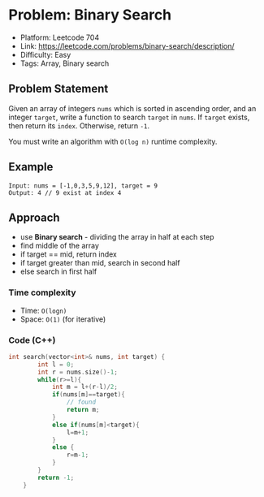 # Problem: Binary Search
- Platform: Leetcode 704
- Link: https://leetcode.com/problems/binary-search/description/
- Difficulty: Easy
- Tags: Array, Binary search

## Problem Statement
Given an array of integers `nums` which is sorted in ascending order, and an integer `target`, write a function to search `target` in `nums`. If `target` exists, then return its `index`. Otherwise, return `-1`.

You must write an algorithm with `O(log n)` runtime complexity.

## Example
```
Input: nums = [-1,0,3,5,9,12], target = 9
Output: 4 // 9 exist at index 4
```

## Approach
- use **Binary search** - dividing the array in half at each step
- find middle of the array
- if target == mid, return index
- if target greater than mid, search in second half
- else search in first half

### Time complexity
- Time: `O(logn)`
- Space: `O(1)` (for iterative)

### Code (C++)
```c++
int search(vector<int>& nums, int target) {
        int l = 0;
        int r = nums.size()-1;
        while(r>=l){
            int m = l+(r-l)/2;
            if(nums[m]==target){
                // found
                return m;
            }
            else if(nums[m]<target){
                l=m+1;
            }
            else {
                r=m-1;
            }
        }
        return -1;
    }
```

